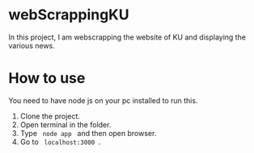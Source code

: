 # webScrappingKU
In this project, I am webscrapping the website of KU and displaying the various news.

# How to use
You need to have node js on your pc installed to run this.
1) Clone the project.
2) Open terminal in the folder.
3) Type <code> node app </code> and then open browser.
4) Go to <code> localhost:3000 </code>.
